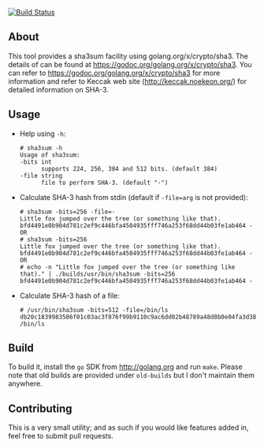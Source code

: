 [![Build Status](https://drone.io/github.com/badbug0101/sha3sum/status.png)](https://drone.io/github.com/badbug0101/sha3sum/latest)

## About

This tool provides a sha3sum facility using golang.org/x/crypto/sha3. The details of can be found at https://godoc.org/golang.org/x/crypto/sha3. You can refer to https://godoc.org/golang.org/x/crypto/sha3 for more information and refer to Keccak web site (http://keccak.noekeon.org/) for detailed information on SHA-3.

## Usage

* Help using `-h`:

  ```
  # sha3sum -h
  Usage of sha3sum:
  -bits int
    	supports 224, 256, 384 and 512 bits. (default 384)
  -file string
    	file to perform SHA-3. (default "-")
  ```

* Calculate SHA-3 hash from stdin (default if `-file=arg` is not provided):

  ```
  # sha3sum -bits=256 -file=-
  Little fox jumped over the tree (or something like that).
  bfd4491e0b904d781c2ef9c446bfa4504935fff746a253f68dd44b03fe1ab464 -
  OR
  # sha3sum -bits=256
  Little fox jumped over the tree (or something like that).
  bfd4491e0b904d781c2ef9c446bfa4504935fff746a253f68dd44b03fe1ab464 -
  OR
  # echo -n "Little fox jumped over the tree (or something like that)." | ./builds/usr/bin/sha3sum -bits=256
  bfd4491e0b904d781c2ef9c446bfa4504935fff746a253f68dd44b03fe1ab464 -
  ```

* Calculate SHA-3 hash of a file:

  ```
  # /usr/bin/sha3sum -bits=512 -file=/bin/ls
  db20c1839983506f01c03ac3f876f99b9110c9ac6dd02b48789a48d8b0e04fa3d382e15ab1afe27595f4583a190309bfd7daefb30a4dcd6e78e7dfbd43909a0e /bin/ls
  ```

## Build

To build it, install the `go` SDK from http://golang.org and run `make`. Please note that old builds are provided under `old-builds` but I don't maintain them anywhere.

## Contributing

This is a very small utility; and as such if you would like features added in, feel free to submit pull requests.

